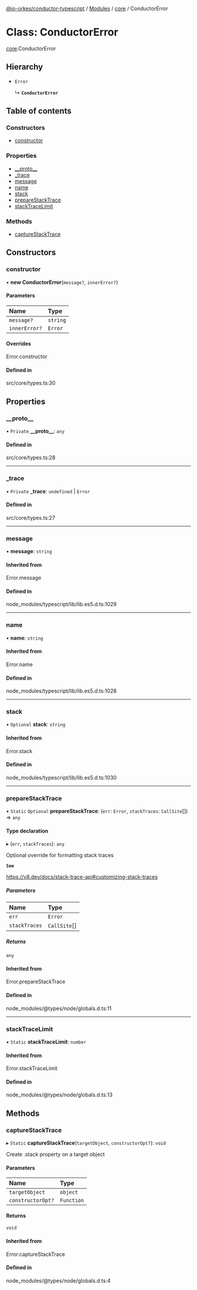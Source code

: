 [@io-orkes/conductor-typescript](../README.md) / [Modules](../modules.md) / [core](../modules/core.md) / ConductorError

# Class: ConductorError

[core](../modules/core.md).ConductorError

## Hierarchy

- `Error`

  ↳ **`ConductorError`**

## Table of contents

### Constructors

- [constructor](core.ConductorError.md#constructor)

### Properties

- [\_\_proto\_\_](core.ConductorError.md#__proto__)
- [\_trace](core.ConductorError.md#_trace)
- [message](core.ConductorError.md#message)
- [name](core.ConductorError.md#name)
- [stack](core.ConductorError.md#stack)
- [prepareStackTrace](core.ConductorError.md#preparestacktrace)
- [stackTraceLimit](core.ConductorError.md#stacktracelimit)

### Methods

- [captureStackTrace](core.ConductorError.md#capturestacktrace)

## Constructors

### constructor

• **new ConductorError**(`message?`, `innerError?`)

#### Parameters

| Name | Type |
| :------ | :------ |
| `message?` | `string` |
| `innerError?` | `Error` |

#### Overrides

Error.constructor

#### Defined in

src/core/types.ts:30

## Properties

### \_\_proto\_\_

• `Private` **\_\_proto\_\_**: `any`

#### Defined in

src/core/types.ts:28

___

### \_trace

• `Private` **\_trace**: `undefined` \| `Error`

#### Defined in

src/core/types.ts:27

___

### message

• **message**: `string`

#### Inherited from

Error.message

#### Defined in

node_modules/typescript/lib/lib.es5.d.ts:1029

___

### name

• **name**: `string`

#### Inherited from

Error.name

#### Defined in

node_modules/typescript/lib/lib.es5.d.ts:1028

___

### stack

• `Optional` **stack**: `string`

#### Inherited from

Error.stack

#### Defined in

node_modules/typescript/lib/lib.es5.d.ts:1030

___

### prepareStackTrace

▪ `Static` `Optional` **prepareStackTrace**: (`err`: `Error`, `stackTraces`: `CallSite`[]) => `any`

#### Type declaration

▸ (`err`, `stackTraces`): `any`

Optional override for formatting stack traces

**`See`**

https://v8.dev/docs/stack-trace-api#customizing-stack-traces

##### Parameters

| Name | Type |
| :------ | :------ |
| `err` | `Error` |
| `stackTraces` | `CallSite`[] |

##### Returns

`any`

#### Inherited from

Error.prepareStackTrace

#### Defined in

node_modules/@types/node/globals.d.ts:11

___

### stackTraceLimit

▪ `Static` **stackTraceLimit**: `number`

#### Inherited from

Error.stackTraceLimit

#### Defined in

node_modules/@types/node/globals.d.ts:13

## Methods

### captureStackTrace

▸ `Static` **captureStackTrace**(`targetObject`, `constructorOpt?`): `void`

Create .stack property on a target object

#### Parameters

| Name | Type |
| :------ | :------ |
| `targetObject` | `object` |
| `constructorOpt?` | `Function` |

#### Returns

`void`

#### Inherited from

Error.captureStackTrace

#### Defined in

node_modules/@types/node/globals.d.ts:4
